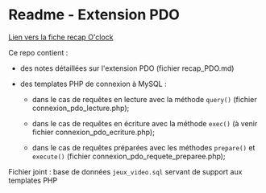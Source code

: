 # Readme - Extension PDO

[Lien vers la fiche recap O'clock](https://github.com/O-clock-Alumni/fiches-recap/blob/master/bdd/pdo.md)

Ce repo contient :

* des notes détaillées sur l'extension PDO (fichier recap_PDO.md)

* des templates PHP de connexion à MySQL :
  
  - dans le cas de requêtes en lecture avec la méthode `query()` (fichier connexion_pdo_lecture.php);

  - dans le cas de requêtes en écriture avec la méthode `exec()` (à venir fichier connexion_pdo_ecriture.php);

  - dans le cas de requêtes préparées avec les méthodes `prepare()` et `execute()` (fichier connexion_pdo_requete_preparee.php);

Fichier joint : base de données `jeux_video.sql` servant de support aux templates PHP